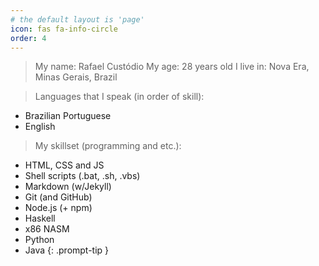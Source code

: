 ```yaml
---
# the default layout is 'page'
icon: fas fa-info-circle
order: 4
---
```


> My name: Rafael Custódio
My age: 28 years old
I live in: Nova Era, Minas Gerais, Brazil

> Languages that I speak (in order of skill):
  - Brazilian Portuguese
  - English

> My skillset (programming and etc.):
  - HTML, CSS and JS
  - Shell scripts (.bat, .sh, .vbs)
  - Markdown (w/Jekyll)
  - Git (and GitHub)
  - Node.js (+ npm)
  - Haskell
  - x86 NASM
  - Python
  - Java
{: .prompt-tip }
